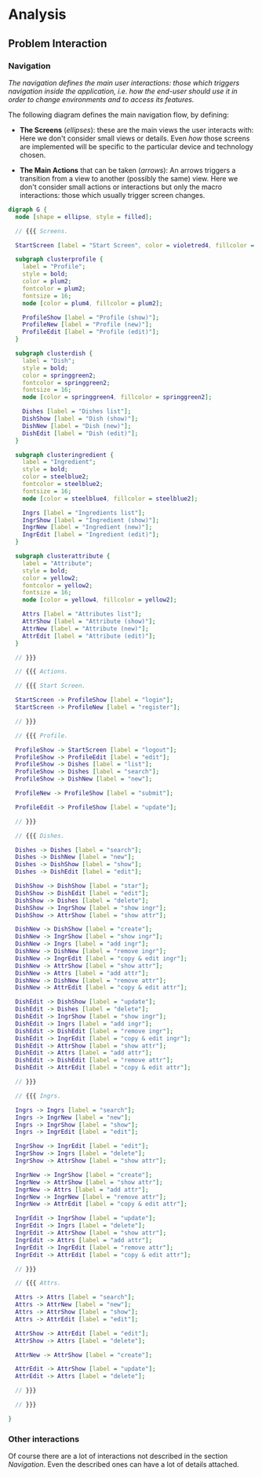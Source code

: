 # Analysis

## Problem Interaction

### Navigation

*The navigation defines the main user interactions: those which
triggers navigation inside the application, i.e. how the
end-user should use it in order to change environments and to access its
features.*

The following diagram defines the main navigation flow, by defining:

- **The Screens** (*ellipses*): these are the main views the
  user interacts with:
  Here we don't consider small views or details.
  Even *how* those screens are implemented will be specific to
  the particular device and technology chosen.

- **The Main Actions** that can be taken (*arrows*): An arrows triggers
  a transition from a view to another (possibly the same) view. 
  Here we don't consider small actions or interactions but only the
  macro interactions: those which usually trigger screen changes.

```dot
digraph G {
  node [shape = ellipse, style = filled];

  // {{{ Screens.

  StartScreen [label = "Start Screen", color = violetred4, fillcolor = violetred2];

  subgraph clusterprofile {
    label = "Profile";
    style = bold;
    color = plum2;
    fontcolor = plum2;
    fontsize = 16;
    node [color = plum4, fillcolor = plum2];

    ProfileShow [label = "Profile (show)"];
    ProfileNew [label = "Profile (new)"];
    ProfileEdit [label = "Profile (edit)"];
  }

  subgraph clusterdish {
    label = "Dish";
    style = bold;
    color = springgreen2;
    fontcolor = springgreen2;
    fontsize = 16;
    node [color = springgreen4, fillcolor = springgreen2];

    Dishes [label = "Dishes list"];
    DishShow [label = "Dish (show)"];
    DishNew [label = "Dish (new)"];
    DishEdit [label = "Dish (edit)"];
  }

  subgraph clusteringredient {
    label = "Ingredient";
    style = bold;
    color = steelblue2;
    fontcolor = steelblue2;
    fontsize = 16;
    node [color = steelblue4, fillcolor = steelblue2];

    Ingrs [label = "Ingredients list"];
    IngrShow [label = "Ingredient (show)"];
    IngrNew [label = "Ingredient (new)"];
    IngrEdit [label = "Ingredient (edit)"];
  }

  subgraph clusterattribute {
    label = "Attribute";
    style = bold;
    color = yellow2;
    fontcolor = yellow2;
    fontsize = 16;
    node [color = yellow4, fillcolor = yellow2];

    Attrs [label = "Attributes list"];
    AttrShow [label = "Attribute (show)"];
    AttrNew [label = "Attribute (new)"];
    AttrEdit [label = "Attribute (edit)"];
  }

  // }}}

  // {{{ Actions.

  // {{{ Start Screen.

  StartScreen -> ProfileShow [label = "login"];
  StartScreen -> ProfileNew [label = "register"];

  // }}}

  // {{{ Profile.

  ProfileShow -> StartScreen [label = "logout"];
  ProfileShow -> ProfileEdit [label = "edit"];
  ProfileShow -> Dishes [label = "list"];
  ProfileShow -> Dishes [label = "search"];
  ProfileShow -> DishNew [label = "new"];

  ProfileNew -> ProfileShow [label = "submit"];

  ProfileEdit -> ProfileShow [label = "update"];

  // }}}

  // {{{ Dishes.

  Dishes -> Dishes [label = "search"];
  Dishes -> DishNew [label = "new"];
  Dishes -> DishShow [label = "show"];
  Dishes -> DishEdit [label = "edit"];

  DishShow -> DishShow [label = "star"];
  DishShow -> DishEdit [label = "edit"];
  DishShow -> Dishes [label = "delete"];
  DishShow -> IngrShow [label = "show ingr"];
  DishShow -> AttrShow [label = "show attr"];

  DishNew -> DishShow [label = "create"];
  DishNew -> IngrShow [label = "show ingr"];
  DishNew -> Ingrs [label = "add ingr"];
  DishNew -> DishNew [label = "remove ingr"];
  DishNew -> IngrEdit [label = "copy & edit ingr"];
  DishNew -> AttrShow [label = "show attr"];
  DishNew -> Attrs [label = "add attr"];
  DishNew -> DishNew [label = "remove attr"];
  DishNew -> AttrEdit [label = "copy & edit attr"];

  DishEdit -> DishShow [label = "update"];
  DishEdit -> Dishes [label = "delete"];
  DishEdit -> IngrShow [label = "show ingr"];
  DishEdit -> Ingrs [label = "add ingr"];
  DishEdit -> DishEdit [label = "remove ingr"];
  DishEdit -> IngrEdit [label = "copy & edit ingr"];
  DishEdit -> AttrShow [label = "show attr"];
  DishEdit -> Attrs [label = "add attr"];
  DishEdit -> DishEdit [label = "remove attr"];
  DishEdit -> AttrEdit [label = "copy & edit attr"];

  // }}}

  // {{{ Ingrs.

  Ingrs -> Ingrs [label = "search"];
  Ingrs -> IngrNew [label = "new"];
  Ingrs -> IngrShow [label = "show"];
  Ingrs -> IngrEdit [label = "edit"];

  IngrShow -> IngrEdit [label = "edit"];
  IngrShow -> Ingrs [label = "delete"];
  IngrShow -> AttrShow [label = "show attr"];

  IngrNew -> IngrShow [label = "create"];
  IngrNew -> AttrShow [label = "show attr"];
  IngrNew -> Attrs [label = "add attr"];
  IngrNew -> IngrNew [label = "remove attr"];
  IngrNew -> AttrEdit [label = "copy & edit attr"];

  IngrEdit -> IngrShow [label = "update"];
  IngrEdit -> Ingrs [label = "delete"];
  IngrEdit -> AttrShow [label = "show attr"];
  IngrEdit -> Attrs [label = "add attr"];
  IngrEdit -> IngrEdit [label = "remove attr"];
  IngrEdit -> AttrEdit [label = "copy & edit attr"];

  // }}}

  // {{{ Attrs.

  Attrs -> Attrs [label = "search"];
  Attrs -> AttrNew [label = "new"];
  Attrs -> AttrShow [label = "show"];
  Attrs -> AttrEdit [label = "edit"];

  AttrShow -> AttrEdit [label = "edit"];
  AttrShow -> Attrs [label = "delete"];

  AttrNew -> AttrShow [label = "create"];

  AttrEdit -> AttrShow [label = "update"];
  AttrEdit -> Attrs [label = "delete"];

  // }}}

  // }}}

}
```

### Other interactions

Of course there are a lot of interactions not described in the section
*Navigation*. Even the described ones can have a lot of details attached.
